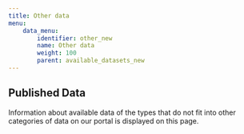 ```yaml
---
title: Other data
menu:
    data_menu:
        identifier: other_new
        name: Other data
        weight: 100
        parent: available_datasets_new
---
```

## Published Data

Information about available data of the types that do not fit into other categories of data on our portal is displayed on this page.
